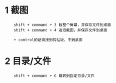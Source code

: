 1 截图
=====
        
        shift + command + 3 截整个屏幕，并保存文件到桌面
        shift + command + 4 选取截图，并保存文件到桌面
        
        + control的话直接到剪贴板，不到桌面
        
2 目录/文件
=====
        shift + command + G 跳转到指定目录/文件
  
